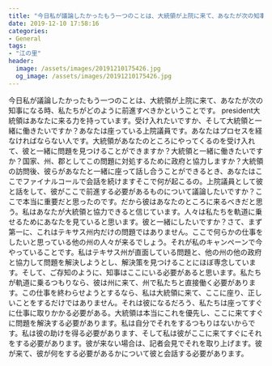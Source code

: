 ```yaml
---
title: "今日私が議論したかったもう一つのことは、大統領が上院に来て、あなたが次の知事になる時、私たちがどのように前進すべきかということです。"
date: 2019-12-10 17:58:16
categories:
- General
tags:
- "江の里"
header:
  image: /assets/images/20191210175426.jpg
  og_image: /assets/images/20191210175426.jpg
---
```


今日私が議論したかったもう一つのことは、大統領が上院に来て、あなたが次の知事になる時、私たちがどのように前進すべきかということです。 president大統領はあなたに来る力を持っています。受け入れたいですか、そして大統領と一緒に働きたいですか？あなたは座っている上院議員です。あなたはプロセスを経なければならない人です。大統領があなたのところにやってくるのを受け入れて、彼と一緒に問題を見つけることができますか？大統領と一緒に働きたいですか？国家、州、郡としてこの問題に対処するために政府と協力しますか？‬大統領の訪問後、彼らがあなたと一緒に座って話し合うことができるとき、あなたはここでファイナルコールで会話を続けますそこで何が起こるの。上院議員として彼と話をして、彼がここで前進する必要があるものについて議論したいですか？ここで本当に重要だと思ったのです。だから彼はあなたのところに来るべきだと思う。私はあなたが大統領と協力できると信じています。人々は私たちを軌道に乗せるためにあなたを見ていると思います。彼と一緒にしたいですか？さて、まず第一に、これはテキサス州内だけの問題ではありません。ここで何らかの仕事をしたいと思っている他の州の人々が来るでしょう。それが私のキャンペーンで今やっていることです。私はテキサス州が直面している問題と、他の州の他の政府と協力して問題を解決しようとし、解決策を見つけることにほぼ専念しています。そして、ご存知のように、知事はここにいる必要があると思います。私たちが軌道に乗るつもりなら、彼は州に来て、州で私たちと直接働く必要があります。この仕事を終わらせようとするなら、私は大統領に来て、ここに座り、正しいことをするだけではありません。それは彼になるだろう、私たちは座ってすぐに仕事に取りかかる必要がある。大統領は本当にこれを優先し、ここに来てすぐに問題を解決する必要があります。私は自分でそれをするつもりはないからです。私は彼の助けを得る必要があります、そして私は彼がここに来てすぐにそれをする必要があります。彼が来ない場合は、記者会見でそれを取り上げます。彼が来て、彼が何をする必要があるかについて彼と会話する必要があります。
